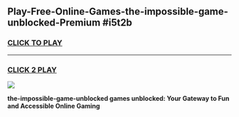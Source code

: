 
## Play-Free-Online-Games-the-impossible-game-unblocked-Premium #i5t2b
<h3>
<a href="https://premium.freeplayer.one?title=the-impossible-game-unblocked&ref=8M">CLICK TO PLAY</a></h3>
<hr>

<h3>
<a href="https://premium.freeplayer.one?title=the-impossible-game-unblocked&ref=8M">CLICK 2 PLAY</a>
  
</h3>

<a href="https://premium.freeplayer.one?title=the-impossible-game-unblocked&ref=8M"><img src="https://clearcache.store/games.png"></a>


**the-impossible-game-unblocked games unblocked: Your Gateway to Fun and Accessible Online Gaming**
